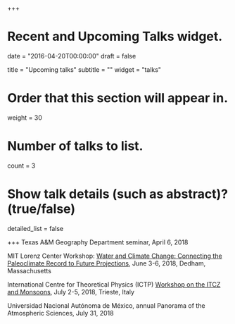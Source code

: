 +++
# Recent and Upcoming Talks widget.

date = "2016-04-20T00:00:00"
draft = false

title = "Upcoming talks"
subtitle = ""
widget = "talks"

# Order that this section will appear in.
weight = 30

# Number of talks to list.
count = 3 

# Show talk details (such as abstract)? (true/false)
detailed_list = false

+++
Texas A\&M Geography Department seminar, April 6, 2018

MIT Lorenz Center Workshop: [Water and Climate Change: Connecting the Paleoclimate Record to Future Projections](http://lorenz.scripts.mit.edu/wp/2017/11/28/workshop-water-and-climate/), June 3-6, 2018, Dedham, Massachusetts

International Centre for Theoretical Physics (ICTP) [Workshop on the ITCZ and Monsoons](http://indico.ictp.it/event/8457/), July 2-5, 2018, Trieste, Italy 

Universidad Nacional Autónoma de México, annual Panorama of the Atmospheric Sciences, July 31, 2018
 
